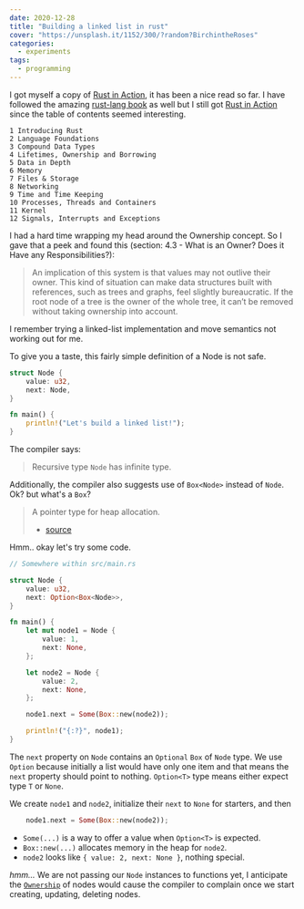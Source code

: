```yaml
---
date: 2020-12-28
title: "Building a linked list in rust"
cover: "https://unsplash.it/1152/300/?random?BirchintheRoses"
categories:
  - experiments
tags:
  - programming
---
```


I got myself a copy of [Rust in Action](https://www.manning.com/books/rust-in-action?query=rust%20in%20action), it has been a nice read so far. I have followed the amazing [rust-lang book](https://doc.rust-lang.org/book/) as well but I still got [Rust in Action](https://www.manning.com/books/rust-in-action?query=rust%20in%20action) since the table of contents seemed interesting.

```
1 Introducing Rust
2 Language Foundations
3 Compound Data Types
4 Lifetimes, Ownership and Borrowing
5 Data in Depth
6 Memory
7 Files & Storage
8 Networking
9 Time and Time Keeping
10 Processes, Threads and Containers
11 Kernel
12 Signals, Interrupts and Exceptions
```

I had a hard time wrapping my head around the Ownership concept. So I gave that a peek and found this (section: 4.3 - What is an Owner? Does it Have any Responsibilities?):

> An implication of this system is that values may not outlive their owner. This kind of situation can make data structures built with references, such as trees and graphs, feel slightly bureaucratic. If the root node of a tree is the owner of the whole tree, it can’t be removed without taking ownership into account.

I remember trying a linked-list implementation and move semantics not working out for me.

To give you a taste, this fairly simple definition of a Node is not safe.

```rust
struct Node {
    value: u32,
    next: Node,
}

fn main() {
    println!("Let's build a linked list!");
}
```

The compiler says:

> Recursive type `Node` has infinite type.

Additionally, the compiler also suggests use of `Box<Node>` instead of `Node`. Ok? but what's a `Box`?

> A pointer type for heap allocation.
>
> - [source](https://doc.rust-lang.org/std/boxed/struct.Box.html)

Hmm.. okay let's try some code.

```rust
// Somewhere within src/main.rs

struct Node {
    value: u32,
    next: Option<Box<Node>>,
}

fn main() {
    let mut node1 = Node {
        value: 1,
        next: None,
    };

    let node2 = Node {
        value: 2,
        next: None,
    };

    node1.next = Some(Box::new(node2));

    println!("{:?}", node1);
}
```

The `next` property on `Node` contains an `Optional` `Box` of `Node` type. We use `Option` because initially a list would have only one item and that means the `next` property
should point to nothing. `Option<T>` type means either expect type `T` or `None`.

We create `node1` and `node2`, initialize their `next` to `None` for starters, and then

```rust
    node1.next = Some(Box::new(node2));
```

- `Some(...)` is a way to offer a value when `Option<T>` is expected.
- `Box::new(...)` allocates memory in the heap for `node2`.
- `node2` looks like `{ value: 2, next: None }`, nothing special.

_hmm..._ We are not passing our `Node` instances to functions yet, I anticipate the [`Ownership`](https://doc.rust-lang.org/book/ch04-00-understanding-ownership.html) of nodes would cause the compiler to complain once we start creating, updating, deleting nodes.
